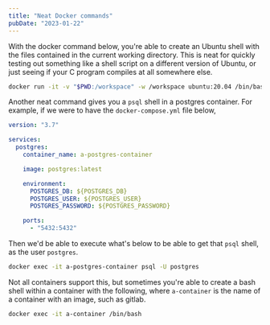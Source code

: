 ```yaml
---
title: "Neat Docker commands"
pubDate: "2023-01-22"
---
```


With the docker command below, you're able to create an Ubuntu shell with the files contained in the current working directory. This is neat for quickly testing out something like a shell script on a different version of Ubuntu, or just seeing if your C program compiles at all somewhere else.

```sh
docker run -it -v "$PWD:/workspace" -w /workspace ubuntu:20.04 /bin/bash
```

Another neat command gives you a `psql` shell in a postgres container. For example, if we were to have the `docker-compose.yml` file below,

```yaml
version: "3.7"

services:
  postgres:
    container_name: a-postgres-container

    image: postgres:latest

    environment:
      POSTGRES_DB: ${POSTGRES_DB}
      POSTGRES_USER: ${POSTGRES_USER}
      POSTGRES_PASSWORD: ${POSTGRES_PASSWORD}

    ports:
      - "5432:5432"
```

Then we'd be able to execute what's below to be able to get that `psql` shell, as the user `postgres`.

```sh
docker exec -it a-postgres-container psql -U postgres
```

Not all containers support this, but sometimes you're able to create a bash shell within a container with the following, where `a-container` is the name of a container with an image, such as gitlab.

```sh
docker exec -it a-container /bin/bash
```
